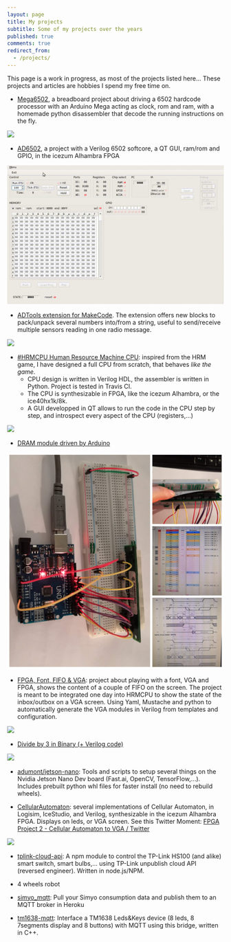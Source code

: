 ```yaml
---
layout: page
title: My projects
subtitle: Some of my projects over the years
published: true
comments: true
redirect_from:
  - /projects/
---
```


This page is a work in progress, as most of the projects listed here... These projects and articles are hobbies I spend my free time on.

- [Mega6502](https://github.com/adumont/mega6502), a breadboard project about driving a 6502 hardcode processor with an Arduino Mega acting as clock, rom and ram, with a homemade python disassembler that decode the running instructions on the fly.

![](https://github.com/adumont/mega6502/raw/main/imgs/mega6502.jpg)

- [AD6502](https://github.com/adumont/ad6502), a project with a Verilog 6502 softcore, a QT GUI, ram/rom and GPIO, in the icezum Alhambra FPGA

![](https://github.com/adumont/ad6502/raw/master/assets/gui/vokoscreen-2020-05-24_15-01-50.gif)

- [ADTools extension for MakeCode](https://adumont.github.io/pxt-ADTools/). The extension offers new blocks to pack/unpack several numbers into/from a string, useful to send/receive multiple sensors reading in one radio message.

![](https://github.com/adumont/test-extension/raw/master/.github/makecode/blocks.png)

- [#HRMCPU Human Resource Machine CPU](https://github.com/adumont/hrm-cpu): inspired from the HRM game, I have designed a full CPU from scratch, that behaves *like the game*.
  - CPU design is written in Verilog HDL, the assembler is written in Python. Project is tested in Travis CI.
  - The CPU is synthesizable in FPGA, like the icezum Alhambra, or the ice40hx1k/8k.
  - A GUI developped in QT allows to run the code in the CPU step by step, and introspect every aspect of the CPU (registers,...)

![](https://lh3.googleusercontent.com/gYur0MdWlTUTCJicW-eUlVAAjghpUWjYkeHRqYW4TFd-HkOLgCW6I-gzmhPUAKT0qium1gAemxWvjqAaEA3U0EH7waU6Bto5VUSg7a5v)

- [DRAM module driven by Arduino](https://github.com/adumont/dram)

![](https://github.com/adumont/dram/raw/master/pics/4images.jpg)

- [FPGA, Font, FIFO & VGA](https://github.com/adumont/fpga-font): project about playing with a font, VGA and FPGA, shows the content of a couple of FIFO on the screen. The project is meant to be integrated one day into HRMCPU to show the state of the inbox/outbox on a VGA screen. Using Yaml, Mustache and python to automatically generate the VGA modules in Verilog from templates and configuration.

![](https://pbs.twimg.com/media/EYFBDGVXsAAK0z5?format=jpg&name=small)

- [Divide by 3 in Binary (+ Verilog code)](https://telegra.ph/Divide-by-3-in-Binary-Verilog-05-02)

![](https://telegra.ph/file/12589033ac77a274052a7.png)

- [adumont/jetson-nano](https://github.com/adumont/jetson-nano/blob/master/README.md): Tools and scripts to setup several things on the Nvidia Jetson Nano Dev board (Fast.ai, OpenCV, TensorFlow,...). Includes prebuilt python whl files for faster install (no need to rebuild wheels).

- [CellularAutomaton](https://github.com/adumont/CellularAutomaton): several implementations of Cellular Automaton, in Logisim, IceStudio, and Verilog, synthesizable in the icezum Alhambra FPGA. Displays on leds, or VGA screen. See this Twitter Moment: [FPGA Project 2 - Cellular Automaton to VGA / Twitter](https://twitter.com/i/events/955588183252701184)

![](https://pbs.twimg.com/media/DUQ6faiWsAIc3DO?format=png&name=small)

- <a name="tplink-cloud-api"></a>[tplink-cloud-api](https://github.com/adumont/tplink-cloud-api): A npm module to control the TP-Link HS100 (and alike) smart switch, smart bulbs,... using TP-Link unpublish cloud API (reversed engineer). Written in node.js/NPM.

- 4 wheels robot

- [simyo_mqtt](https://github.com/adumont/simyo_mqtt): Pull your Simyo consumption data and publish them to an MQTT broker in Heroku

- [tm1638-mqtt](https://github.com/adumont/tm1638-mqtt): Interface a TM1638 Leds&Keys device (8 leds, 8 7segments display and 8 buttons) with MQTT using this bridge, written in C++.

